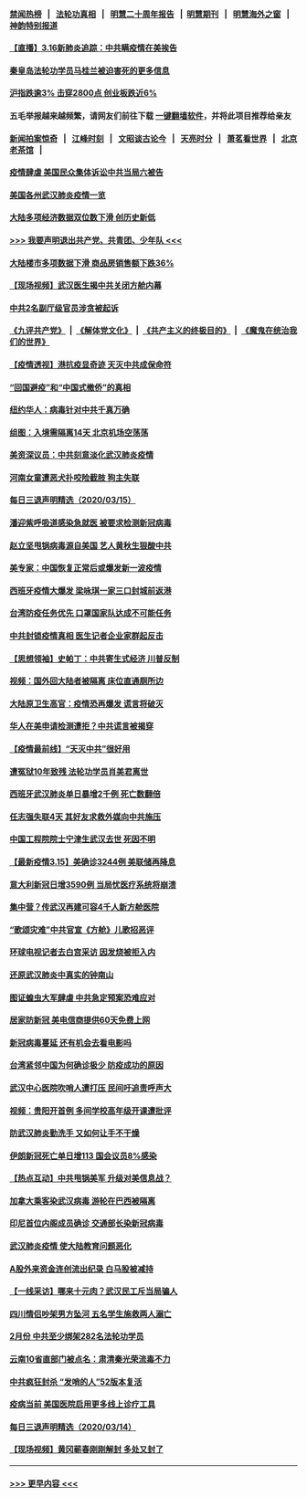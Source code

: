 #### [禁闻热榜](热点新闻.md?=0)  &nbsp;&nbsp;|&nbsp;&nbsp; [法轮功真相](https://github.com/gfw-breaker/truth/blob/master/README.md?=0) &nbsp;&nbsp;|&nbsp;&nbsp; [明慧二十周年报告](https://github.com/gfw-breaker/mh-reports/blob/master/README.md?=0) &nbsp;&nbsp;|&nbsp;&nbsp;[明慧期刊](https://github.com/gfw-breaker/mh-qikan) &nbsp;&nbsp;|&nbsp;&nbsp; [明慧海外之窗](https://github.com/gfw-breaker/mh-news/blob/master/README.md?=0) &nbsp;&nbsp;|&nbsp;&nbsp; [神韵特别报道](https://github.com/gfw-breaker/mh-news/blob/master/shenyun.md?=0)
#### [【直播】3.16新肺炎追踪：中共瞒疫情在美挨告](../pages/nsc413/n11944429.md?t=03162202) 
#### [秦皇岛法轮功学员马桂兰被迫害死的更多信息](../pages/nsc413/n11942387.md?t=03162202) 
#### [沪指跌逾3% 击穿2800点 创业板跌近6%](../pages/nsc413/n11944180.md?t=03162202) 
#### 五毛举报越来越频繁，请网友们前往下载 [一键翻墙软件](https://github.com/gfw-breaker/ssr-accounts)，并将此项目推荐给亲友
#### [新闻拍案惊奇](https://github.com/gfw-breaker/banned-news/blob/master/pages/link4.md) &nbsp;&nbsp;|&nbsp;&nbsp; [江峰时刻](https://github.com/gfw-breaker/banned-news/blob/master/pages/link4.md) &nbsp;&nbsp;|&nbsp;&nbsp; [文昭谈古论今](https://github.com/gfw-breaker/banned-news/blob/master/pages/link4.md) &nbsp;&nbsp;|&nbsp;&nbsp; [天亮时分](https://github.com/gfw-breaker/banned-news/blob/master/pages/link4.md) &nbsp;&nbsp;|&nbsp;&nbsp; [萧茗看世界](https://github.com/gfw-breaker/banned-news/blob/master/pages/link4.md) &nbsp;&nbsp;|&nbsp;&nbsp; [北京老茶馆](https://github.com/gfw-breaker/banned-news/blob/master/pages/link4.md) &nbsp;&nbsp;|&nbsp;&nbsp; 
#### [疫情肆虐 美国民众集体诉讼中共当局六被告](../pages/nsc413/n11943833.md?t=03162202) 
#### [美国各州武汉肺炎疫情一览](../pages/nsc413/n11944066.md?t=03162202) 
#### [大陆多项经济数据双位数下滑 创历史新低](../pages/nsc413/n11943386.md?t=03162202) 
#### [>>> 我要声明退出共产党、共青团、少年队 <<<](https://github.com/begood0513/goodnews/blob/master/quit/letter.md) 
#### [大陆楼市多项数据下滑 商品房销售额下跌36%](../pages/nsc413/n11943969.md?t=03162202) 
#### [【现场视频】武汉医生揭中共关闭方舱内幕](../pages/nsc413/n11943071.md?t=03162202) 
#### [中共2名副厅级官员涉贪被起诉](../pages/nsc413/n11938305.md?t=03162202) 
#### [《九评共产党》](https://github.com/begood0513/9ping.md/blob/master/README.md) &nbsp;|&nbsp; [《解体党文化》](../../../../jtdwh.md/blob/master/README.md)  &nbsp;|&nbsp; [《共产主义的终极目的》](../../../../gczydzjmd.md/blob/master/README.md) &nbsp;|&nbsp; [《魔鬼在统治我们的世界》](../../../../mgztzwmdsj.md/blob/master/README.md) 
#### [【疫情透视】港抗疫显奇迹 天灭中共成保命符](../pages/nsc413/n11942593.md?t=03162202) 
#### [“回国避疫”和“中国式撤侨”的真相](../pages/nsc413/n11943372.md?t=03162202) 
#### [纽约华人：病毒针对中共千真万确](../pages/nsc413/n11942905.md?t=03162202) 
#### [组图：入境需隔离14天 北京机场空荡荡](../pages/nsc413/n11943368.md?t=03162202) 
#### [美资深议员：中共刻意淡化武汉肺炎疫情](../pages/nsc413/n11943061.md?t=03162202) 
#### [河南女童遭恶犬扑咬险截肢 狗主失联](../pages/nsc413/n11943475.md?t=03162202) 
#### [每日三退声明精选（2020/03/15）](../pages/nsc413/n11943357.md?t=03162202) 
#### [潘迎紫呼吸道感染急就医 被要求检测新冠病毒](../pages/nsc413/n11942781.md?t=03162202) 
#### [赵立坚甩锅病毒源自美国 艺人黄秋生狠酸中共](../pages/nsc413/n11942589.md?t=03162202) 
#### [美专家：中国恢复正常后或爆发新一波疫情](../pages/nsc413/n11943151.md?t=03162202) 
#### [西班牙疫情大爆发 梁咏琪一家三口封城前返港](../pages/nsc413/n11942415.md?t=03162202) 
#### [台湾防疫任务优先 口罩国家队达成不可能任务](../pages/nsc413/n11943137.md?t=03162202) 
#### [中共封锁疫情真相 医生记者企业家群起反击](../pages/nsc413/n11942926.md?t=03162202) 
#### [【思想领袖】史帕丁：中共寄生式经济 川普反制](../pages/nsc413/n11805341.md?t=03162202) 
#### [视频：国外回大陆者被隔离 床位直通厕所边](../pages/nsc413/n11942168.md?t=03162202) 
#### [大陆原卫生高官：疫情恐再爆发 谎言将破灭](../pages/nsc413/n11942229.md?t=03162202) 
#### [华人在美申请检测遭拒？中共谎言被揭穿](../pages/nsc413/n11942723.md?t=03162202) 
#### [【疫情最前线】“天灭中共”很好用](../pages/nsc413/n11942716.md?t=03162202) 
#### [遭冤狱10年致残 法轮功学员肖美君离世](../pages/nsc413/n11941963.md?t=03162202) 
#### [西班牙武汉肺炎单日暴增2千例 死亡数翻倍](../pages/nsc413/n11942800.md?t=03162202) 
#### [任志强失联4天 其好友求救外媒向中共施压](../pages/nsc413/n11942675.md?t=03162202) 
#### [中国工程院院士宁津生武汉去世 死因不明](../pages/nsc413/n11942719.md?t=03162202) 
#### [【最新疫情3.15】美确诊3244例 美联储再降息](../pages/nsc413/n11940988.md?t=03162202) 
#### [意大利新冠日增3590例 当局忧医疗系统将崩溃](../pages/nsc413/n11942691.md?t=03162202) 
#### [集中营？传武汉再建可容4千人新方舱医院](../pages/nsc413/n11942656.md?t=03162202) 
#### [“歌颂灾难”中共官宣《方舱》儿歌招恶评](../pages/nsc413/n11942504.md?t=03162202) 
#### [环球电视记者去白宫采访 因发烧被拒入内](../pages/nsc413/n11942516.md?t=03162202) 
#### [还原武汉肺炎中真实的钟南山](../pages/nsc413/n11938593.md?t=03162202) 
#### [图证蝗虫大军肆虐 中共急定预案恐难应对](../pages/nsc413/n11942373.md?t=03162202) 
#### [居家防新冠 美电信商提供60天免费上网](../pages/nsc413/n11942457.md?t=03162202) 
#### [新冠病毒蔓延 还有机会去看电影吗](../pages/nsc413/n11942385.md?t=03162202) 
#### [台湾紧邻中国为何确诊极少 防疫成功的原因](../pages/nsc413/n11940819.md?t=03162202) 
#### [武汉中心医院吹哨人遭打压 民间吁追责呼声大](../pages/nsc413/n11942255.md?t=03162202) 
#### [视频：贵阳开首例 多间学校高年级开课遭批评](../pages/nsc413/n11941987.md?t=03162202) 
#### [防武汉肺炎勤洗手 又如何让手不干燥](../pages/nsc413/n11942105.md?t=03162202) 
#### [伊朗新冠死亡单日增113 国会议员8%感染](../pages/nsc413/n11942119.md?t=03162202) 
#### [【热点互动】中共甩锅美军 升级对美信息战？](../pages/nsc413/n11940633.md?t=03162202) 
#### [加拿大乘客染武汉病毒 游轮在巴西被隔离](../pages/nsc413/n11941905.md?t=03162202) 
#### [印尼首位内阁成员确诊 交通部长染新冠病毒](../pages/nsc413/n11941920.md?t=03162202) 
#### [武汉肺炎疫情 使大陆教育问题恶化](../pages/nsc413/n11941686.md?t=03162202) 
#### [A股外来资金连创流出纪录 白马股被减持](../pages/nsc413/n11941363.md?t=03162202) 
#### [【一线采访】哪来十元肉？武汉民工斥当局骗人](../pages/nsc413/n11941476.md?t=03162202) 
#### [四川情侣吵架男方坠河 五名学生施救两人溺亡](../pages/nsc413/n11941457.md?t=03162202) 
#### [2月份 中共至少绑架282名法轮功学员](../pages/nsc413/n11941295.md?t=03162202) 
#### [云南10省直部门被点名：肃清秦光荣流毒不力](../pages/nsc413/n11941391.md?t=03162202) 
#### [中共疯狂封杀 “发哨的人”52版本复活](../pages/nsc413/n11941306.md?t=03162202) 
#### [疫病当前 美国医院启用更多线上诊疗工具](../pages/nsc413/n11941300.md?t=03162202) 
#### [每日三退声明精选（2020/03/14）](../pages/nsc413/n11941290.md?t=03162202) 
#### [【现场视频】黄冈蕲春刚刚解封 多处又封了](../pages/nsc413/n11941108.md?t=03162202) 

----
#### [ >>> 更早内容 <<< ](../indexes/nsc413-earlier.md)
